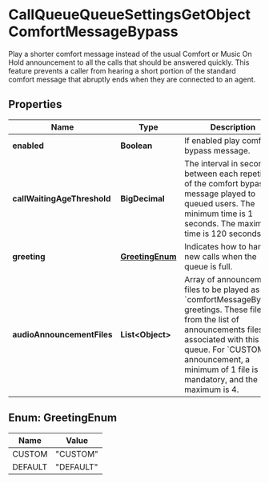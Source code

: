 <!--  Copyright 2025 Cisco Systems Inc.

Permission is hereby granted, free of charge, to any person obtaining a copy
of this software and associated documentation files (the "Software"), to deal
in the Software without restriction, including without limitation the rights
to use, copy, modify, merge, publish, distribute, sublicense, and/or sell
copies of the Software, and to permit persons to whom the Software is
furnished to do so, subject to the following conditions:

The above copyright notice and this permission notice shall be included in
all copies or substantial portions of the Software.

THE SOFTWARE IS PROVIDED "AS IS", WITHOUT WARRANTY OF ANY KIND, EXPRESS OR
IMPLIED, INCLUDING BUT NOT LIMITED TO THE WARRANTIES OF MERCHANTABILITY,
FITNESS FOR A PARTICULAR PURPOSE AND NONINFRINGEMENT. IN NO EVENT SHALL THE
AUTHORS OR COPYRIGHT HOLDERS BE LIABLE FOR ANY CLAIM, DAMAGES OR OTHER
LIABILITY, WHETHER IN AN ACTION OF CONTRACT, TORT OR OTHERWISE, ARISING FROM,
OUT OF OR IN CONNECTION WITH THE SOFTWARE OR THE USE OR OTHER DEALINGS IN
THE SOFTWARE.-->


# CallQueueQueueSettingsGetObjectComfortMessageBypass

Play a shorter comfort message instead of the usual Comfort or Music On Hold announcement to all the calls that should be answered quickly. This feature prevents a caller from hearing a short portion of the standard comfort message that abruptly ends when they are connected to an agent.

## Properties

| Name | Type | Description | Notes |
|------------ | ------------- | ------------- | -------------|
|**enabled** | **Boolean** | If enabled play comfort bypass message. |  [optional] |
|**callWaitingAgeThreshold** | **BigDecimal** | The interval in seconds between each repetition of the comfort bypass message played to queued users. The minimum time is 1 seconds. The maximum time is 120 seconds. |  [optional] |
|**greeting** | [**GreetingEnum**](#GreetingEnum) | Indicates how to handle new calls when the queue is full. |  |
|**audioAnnouncementFiles** | **List&lt;Object&gt;** | Array of announcement files to be played as &#x60;comfortMessageBypass&#x60; greetings. These files are from the list of announcements files associated with this call queue. For &#x60;CUSTOM&#x60; announcement, a minimum of 1 file is mandatory, and the maximum is 4. |  [optional] |



## Enum: GreetingEnum

| Name | Value |
|---- | -----|
| CUSTOM | &quot;CUSTOM&quot; |
| DEFAULT | &quot;DEFAULT&quot; |



